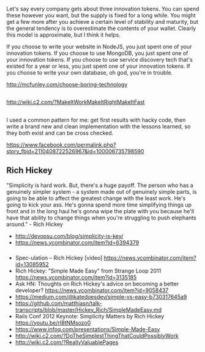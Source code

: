 Let's say every company gets about three innovation tokens. You can spend these however you want, but the supply is fixed for a long while. You might get a few more after you achieve a certain level of stability and maturity, but the general tendency is to overestimate the contents of your wallet. Clearly this model is approximate, but I think it helps.

If you choose to write your website in NodeJS, you just spent one of your innovation tokens. If you choose to use MongoDB, you just spent one of your innovation tokens. If you choose to use service discovery tech that's existed for a year or less, you just spent one of your innovation tokens. If you choose to write your own database, oh god, you're in trouble.

http://mcfunley.com/choose-boring-technology

##

http://wiki.c2.com/?MakeItWorkMakeItRightMakeItFast

##

I used a common pattern for me: get first results with hacky code, then write a brand new and clean implementation with the lessons learned, so they both exist and can be cross checked.

https://www.facebook.com/permalink.php?story_fbid=2110408722526967&id=100006735798590

## Rich Hickey

"Simplicity is hard work. But, there's a huge payoff. The person who has a genuinely simpler system - a system made out of genuinely simple parts, is going to be able to affect the greatest change with the least work. He's going to kick your ass. He's gonna spend more time simplifying things up front and in the long haul he's gonna wipe the plate with you because he'll have that ability to change things when you're struggling to push elephants around." - Rich Hickey

- http://devopsu.com/blog/simplicity-is-key/
- https://news.ycombinator.com/item?id=6394379

###

- Spec-ulation – Rich Hickey [video] https://news.ycombinator.com/item?id=13085952
- Rich Hickey: "Simple Made Easy" from Strange Loop 2011 https://news.ycombinator.com/item?id=3135185
- Ask HN: Thoughts on Rich Hickey's advice on becoming a better developer? https://news.ycombinator.com/item?id=9058437
- https://medium.com/@katedoesdev/simple-vs-easy-b730317645a9
- https://github.com/matthiasn/talk-transcripts/blob/master/Hickey_Rich/SimpleMadeEasy.md
- Rails Conf 2012 Keynote: Simplicity Matters by Rich Hickey https://youtu.be/rI8tNMsozo0
- https://www.infoq.com/presentations/Simple-Made-Easy
- http://wiki.c2.com/?DoTheSimplestThingThatCouldPossiblyWork
- http://wiki.c2.com/?ReallyValuablePages